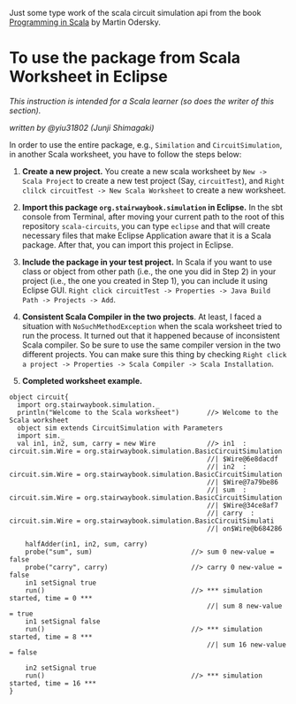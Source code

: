 Just some type work of the scala circuit simulation api from the book
[Programming in Scala](http://amzn.to/1bi5kUs) by Martin Odersky.

# To use the package from Scala Worksheet in Eclipse

_This instruction is intended for a Scala learner (so does the writer of this section)._

_written by @yiu31802 (Junji Shimagaki)_

In order to use the entire package, e.g., `Similation` and `CircuitSimulation`,
in another Scala worksheet, you have to follow the steps below:

1. **Create a new project.**
You create a new scala worksheet by `New -> Scala Project` to create a
new test project (Say, `circuitTest`), and
`Right clilck circuitTest -> New Scala Worksheet` to create a new
worksheet.

2. **Import this package `org.stairwaybook.simulation` in Eclipse.**
In the sbt console from Terminal, after moving your current path to
the root of this repository `scala-circuits`,
you can type `eclipse` and that will create necessary files that make
Eclipse Application aware that
it is a Scala package. After that, you can import this project in Eclipse.

3. **Include the package in your test project.** In Scala if you want to use
class or object from other path (i.e., the one you did in Step 2) in
your project (i.e., the one you created in Step 1), you can include
it using Eclipse GUI.
`Right click circuitTest -> Properties -> Java Build Path -> Projects -> Add`.

4. **Consistent Scala Compiler in the two projects**. At least, I faced
a situation with `NoSuchMethodException` when the scala worksheet tried to
run the process. It turned out that it happened because of inconsistent
Scala compiler. So be sure to use the same compiler version in the two
different projects. You can make sure this thing by checking
`Right click a project -> Properties -> Scala Compiler -> Scala Installation`.

5. **Completed worksheet example.**

```{scala}
object circuit{
  import org.stairwaybook.simulation._
  println("Welcome to the Scala worksheet")       //> Welcome to the Scala worksheet
  object sim extends CircuitSimulation with Parameters
  import sim._
  val in1, in2, sum, carry = new Wire             //> in1  : circuit.sim.Wire = org.stairwaybook.simulation.BasicCircuitSimulation
                                                  //| $Wire@6e8dacdf
                                                  //| in2  : circuit.sim.Wire = org.stairwaybook.simulation.BasicCircuitSimulation
                                                  //| $Wire@7a79be86
                                                  //| sum  : circuit.sim.Wire = org.stairwaybook.simulation.BasicCircuitSimulation
                                                  //| $Wire@34ce8af7
                                                  //| carry  : circuit.sim.Wire = org.stairwaybook.simulation.BasicCircuitSimulati
                                                  //| on$Wire@b684286

	halfAdder(in1, in2, sum, carry)
	probe("sum", sum)                         //> sum 0 new-value = false
	probe("carry", carry)                     //> carry 0 new-value = false
	in1 setSignal true
	run()                                     //> *** simulation started, time = 0 ***
                                                  //| sum 8 new-value = true
	in1 setSignal false
	run()                                     //> *** simulation started, time = 8 ***
                                                  //| sum 16 new-value = false

	in2 setSignal true
	run()                                     //> *** simulation started, time = 16 ***
}
```
